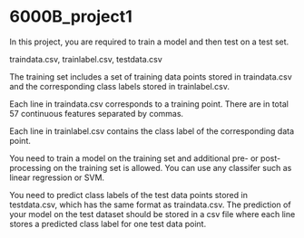 # 6000B_project1
In this project, you are required to train a model and then test on a test set.

traindata.csv, trainlabel.csv, testdata.csv

The training set includes a set of training data points stored in traindata.csv and the corresponding class labels stored in trainlabel.csv.

Each line in traindata.csv corresponds to a training point. There are in total 57 continuous features separated by commas.

Each line in trainlabel.csv contains the class label of the corresponding data point.

You need to train a model on the training set and additional pre- or post-processing on the training set is allowed.
You can use any classifer such as linear regression or SVM.

You need to predict class labels of the test data points stored in testdata.csv, which has the same format as traindata.csv.
The prediction of your model on the test dataset should be stored in a csv file where each line stores a predicted class label for one test data point.
